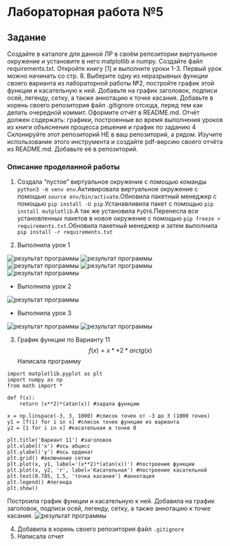 # Лабораторная работа №5
## Задание
Создайте в каталоге для данной ЛР в своём репозитории виртуальное окружение и установите в него matplotlib и numpy. Создайте файл requirements.txt.
Откройте книгу [1] и выполните уроки 1-3. Первый урок можно начинать со стр. 8.
Выберите одну из неразрывных функции своего варианта из лабораторной работы №2, постройте график этой функции и касательную к ней. Добавьте на график заголовок, подписи осей, легенду, сетку, а также аннотацию к точке касания.
Добавьте в корень своего репозитория файл .gitignore отсюда, перед тем как делать очередной коммит.
Оформите отчёт в README.md. Отчёт должен содержать:
графики, построенные во время выполнения уроков из книги
объяснения процесса решения и график по заданию 4
Склонируйте этот репозиторий НЕ в ваш репозиторий, а рядом. Изучите использование этого инструмента и создайте pdf-версию своего отчёта из README.md. Добавьте её в репозиторий.
### Описание проделанной работы
1. Cоздала “пустое” виртуальное окружение с помощью команды `python3 -m venv env`.Активировала виртуальное окружение с помощью `source env/bin/activate`.Обновила пакетный менеджер с помощью `pip install -U pip`.Устанавливила пакет с помощью `pip install mutplotlib`.А так же установила `PyQt6`.Перенесла все установленных пакетов в новое окружение с помощью `pip freeze > requirements.txt`.Обновила пакетный менеджер и затем выполнила `pip install -r requirements.txt`

2. Выполнила урок 1
<image src = 1.2.png alt="результат программы">
<image src = 1.3.png alt="результат программы">
<image src = 1.4.png alt="результат программы">
<image src = 1.5.png alt="результат программы">
<image src = 1.6.png alt="результат программы">

- Выполнила урок 2
<image src = 2.png alt="результат программы">

- Выполнила урок 3
<image src = 3.1.png alt="результат программы">
<image src = 3.2.png alt="результат программы">

3. График функции по Варианту 11
$$
f(x) = x**2*arctg(x)
$$
Написала программу
```
import matplotlib.pyplot as plt
import numpy as np
from math import *

def f(x):
    return (x**2)*(atan(x)) #задала функцию

x = np.linspace(-3, 3, 1000) #список точек от -3 до 3 (1000 точек)
y1 = [f(i) for i in x] #список точек функции из варианта
y2 = [1 for i in x] #касательная в точке 0

plt.title('Вариант 11') #заголовок
plt.xlabel('x') #ось абцисс
plt.ylabel('y') #ось ординат
plt.grid() #включение сетки
plt.plot(x, y1, label='(x**2)*(atan(x))') #построение функции
plt.plot(x, y2, 'r', label='Касательная') #построение касательной
plt.text(0.785, 1.5, 'точка касания') #аннотация
plt.legend() #легенда
plt.show()
```
Построила график функции и касательную к ней. Добавила на график заголовок, подписи осей, легенду, сетку, а также аннотацию к точке касания.
<image src = 4.png alt="результат программы">

4. Добавила в корень своего репозитория файл `.gitignore`
5. Написала отчет
